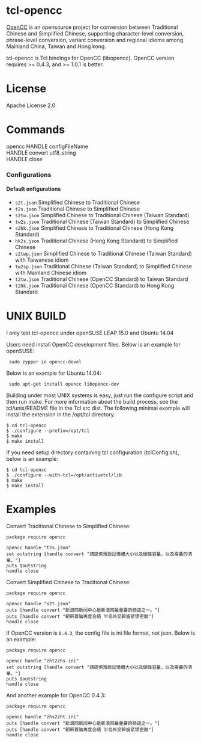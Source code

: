 tcl-opencc
=====

[OpenCC](https://github.com/BYVoid/OpenCC)  is an opensource project for 
conversion between Traditional Chinese and Simplified Chinese, supporting 
character-level conversion, phrase-level conversion, variant conversion 
and regional idioms among Mainland China, Taiwan and Hong kong.

tcl-opencc is Tcl bindings for OpenCC (libopencc).
OpenCC version requires >= 0.4.3, and >= 1.0.1 is better.


License
=====

Apache License 2.0


Commands
=====

opencc HANDLE configFileName  
HANDLE convert utf8_string  
HANDLE close

### Configurations

#### Default onfigurations

* `s2t.json` Simplified Chinese to Traditional Chinese
* `t2s.json` Traditional Chinese to Simplified Chinese
* `s2tw.json` Simplified Chinese to Traditional Chinese (Taiwan Standard)
* `tw2s.json` Traditional Chinese (Taiwan Standard) to Simplified Chinese
* `s2hk.json` Simplified Chinese to Traditional Chinese (Hong Kong Standard)
* `hk2s.json` Traditional Chinese (Hong Kong Standard) to Simplified Chinese
* `s2twp.json` Simplified Chinese to Traditional Chinese (Taiwan Standard) with Taiwanese idiom
* `tw2sp.json` Traditional Chinese (Taiwan Standard) to Simplified Chinese with Mainland Chinese idiom
* `t2tw.json` Traditional Chinese (OpenCC Standard) to Taiwan Standard
* `t2hk.json` Traditional Chinese (OpenCC Standard) to Hong Kong Standard


UNIX BUILD
=====

I only test tcl-opencc under openSUSE LEAP 15.0 and Ubuntu 14.04

Users need install OpenCC development files. Below is an example for openSUSE:

     sudo zypper in opencc-devel

Below is an example for Ubuntu 14.04:

     sudo apt-get install opencc libopencc-dev

Building under most UNIX systems is easy, just run the configure script and 
then run make. For more information about the build process, see the 
tcl/unix/README file in the Tcl src dist. The following minimal example will 
install the extension in the /opt/tcl directory.

    $ cd tcl-opencc
    $ ./configure --prefix=/opt/tcl
    $ make
    $ make install

If you need setup directory containing tcl configuration (tclConfig.sh), 
below is an example:

    $ cd tcl-opencc
    $ ./configure --with-tcl=/opt/activetcl/lib
    $ make
    $ make install


Examples
=====

Convert Traditional Chinese to Simplified Chinese:

    package require opencc
     
    opencc handle "t2s.json"
    set outstring [handle convert "請提供預設記憶體大小以及硬碟容量，以及需要的清單。"]
    puts $outstring
    handle close

Convert Simplified Chinese to Traditional Chinese:

    package require opencc
     
    opencc handle "s2t.json"
    puts [handle convert "新浪网新闻中心是新浪网最重要的频道之一。"]
    puts [handle convert "朝韩首脑再度会晤 半岛外交斡旋紧锣密鼓"]
    handle close

If OpenCC version is `0.4.3`, the config file is ini file format, not json.
Below is an example:

    package require opencc
     
    opencc handle "zht2zhs.ini"
    set outstring [handle convert "請提供預設記憶體大小以及硬碟容量，以及需要的清單。"]
    puts $outstring
    handle close

And another example for OpenCC 0.4.3:

    package require opencc
     
    opencc handle "zhs2zht.ini"
    puts [handle convert "新浪网新闻中心是新浪网最重要的频道之一。"]
    puts [handle convert "朝韩首脑再度会晤 半岛外交斡旋紧锣密鼓"]
    handle close

